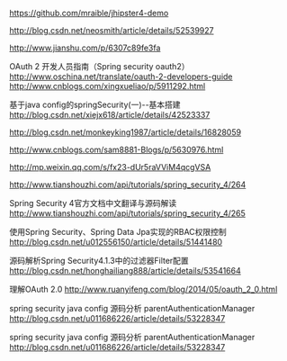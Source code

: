 https://github.com/mraible/jhipster4-demo

http://blog.csdn.net/neosmith/article/details/52539927

http://www.jianshu.com/p/6307c89fe3fa

OAuth 2 开发人员指南（Spring security oauth2）
	http://www.oschina.net/translate/oauth-2-developers-guide
	http://www.cnblogs.com/xingxueliao/p/5911292.html

基于java config的springSecurity(一)--基本搭建
	http://blog.csdn.net/xiejx618/article/details/42523337

http://blog.csdn.net/monkeyking1987/article/details/16828059

http://www.cnblogs.com/sam8881-Blogs/p/5630976.html

http://mp.weixin.qq.com/s/fx23-dUr5raVViM4qcgVSA

http://www.tianshouzhi.com/api/tutorials/spring_security_4/264

Spring Security 4官方文档中文翻译与源码解读
	http://www.tianshouzhi.com/api/tutorials/spring_security_4/265
	
使用Spring Security、Spring Data Jpa实现的RBAC权限控制	
	http://blog.csdn.net/u012556150/article/details/51441480
	
源码解析Spring Security4.1.3中的过滤器Filter配置
	http://blog.csdn.net/honghailiang888/article/details/53541664
	
理解OAuth 2.0
	http://www.ruanyifeng.com/blog/2014/05/oauth_2_0.html
	
spring security java config 源码分析 parentAuthenticationManager
	http://blog.csdn.net/u011686226/article/details/53228347
	
spring security java config 源码分析 parentAuthenticationManager
	http://blog.csdn.net/u011686226/article/details/53228347
	